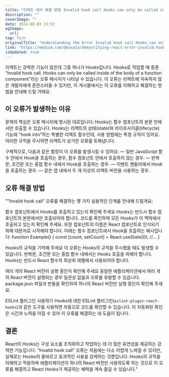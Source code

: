 ```yaml
---
title: "리액트 에러 해결 방법 Invalid hook call Hooks can only be called inside of the body of a function component"
description: ""
coverImage: ""
date: 2024-08-03 15:53
ogImage: 
  url: 
tag: Tech
originalTitle: "Understanding the Error Invalid hook call Hooks can only be called inside of the body of a function component"
link: "https://medium.com/@kasata/demystifying-react-error-invalid-hook-call-c92b13575dfe"
isUpdated: true
---
```






리액트는 강력한 기능이 많은데 그중 하나가 Hooks입니다. Hooks로 작업할 때 종종 “Invalid hook call. Hooks can only be called inside of the body of a function component”라는 오류 메시지가 나타날 수 있습니다. 이 오류는 리액트에 익숙하지 않은 개발자에게 혼란스러울 수 있지만, 이 게시물에서는 이 오류를 이해하고 해결하는 방법을 안내해 드릴 거에요.

## 이 오류가 발생하는 이유

문제의 핵심은 오류 메시지에 명시된 대로입니다: Hooks는 함수 컴포넌트의 본문 안에서만 호출할 수 있습니다. Hooks는 리액트의 상태(state)와 라이프사이클(lifecycle) 기능에 "hook into"하는 특별한 리액트 함수인데, 사용 방법에는 특정 규칙이 있어요. 이러한 규칙을 무시하면 리액트가 상기한 오류를 토해냅니다.

구체적으로, 다음과 같은 함정이 이 오류를 발생시킬 수 있어요: — 일반 JavaScript 함수 안에서 Hook을 호출하는 경우, 함수 컴포넌트 안에서 호출하지 않는 경우. — 반복문, 조건문 또는 중첩 함수 내에서 Hook을 호출하는 경우. — 이벤트 핸들러에서 Hook을 호출하는 경우. — 같은 앱 내에서 두 개 이상의 리액트 버전을 사용하는 경우.

## 오류 해결 방법

<div class="content-ad"></div>

"“Invalid hook call” 오류를 해결하는 몇 가지 실용적인 단계를 안내해 드릴게요:

함수 컴포넌트에서 Hooks를 호출하고 있는지 확인해 주세요
Hooks는 반드시 함수 컴포넌트의 본문에서만 호출되어야 합니다. 코드를 확인하여 모든 Hooks가 이 맥락에서 호출되고 있는지 확인해 주세요. 또한 컴포넌트의 이름은 React 컴포넌트로 인식되기 위해 대문자로 시작해야 합니다. 아래는 함수 컴포넌트에서 Hook을 호출하는 예시입니다:
function Example() { const [count, setCount] = React.useState(0); //... }

Hooks의 규칙을 기억해 주세요
이 오류는 Hooks의 규칙을 무시했을 때도 발생할 수 있습니다. 반복문, 조건문 또는 중첩 함수 내에서는 Hooks 호출을 피해야 합니다. Hooks는 반드시 React 함수의 최상위 레벨에서 사용되어야 합니다.

여러 개의 React 버전이 실행 중인지 확인해 주세요
동일한 애플리케이션에서 여러 개의 React 버전이 실행되는 경우 일관성 없음과 오류를 유발할 수 있습니다. package.json 파일과 번들을 확인하여 하나의 React 버전만 실행 중인지 확인해 주세요.

ESLint 플러그인 사용하기
Hooks에 대한 ESLint 플러그인(`eslint-plugin-react-hooks`)과 같은 도구를 사용하면 자동으로 코드를 확인할 수 있습니다. 이 자동화된 확인은 시간과 노력을 아낄 수 있어 이 오류를 해결하는 데 도움이 됩니다.

## 결론

React의 Hooks는 구성 요소를 조직화하고 작업하는 데 더 많은 유연성을 제공하는 강력한 기능입니다. “Invalid hook call” 오류는 처음에는 다소 어렵게 느껴질 수 있지만, 실제로는 Hooks의 올바르고 효과적인 사용을 강제하는 것뿐입니다. Hooks의 규칙을 이해하고 적용하며 애플리케이션이 하나의 React 버전만 사용하도록 하는 것으로 이 오류를 해결하고 React Hooks가 제공하는 혜택을 계속 즐길 수 있습니다."
